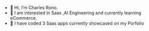 - 👋 Hi, I’m Charles Rono.
- 🌱 I am interested in Saas ,AI Engineering and currently learning eCommerce.
- 🚀 I have coded 3 Saas apps currently showcased on my Porfolio

